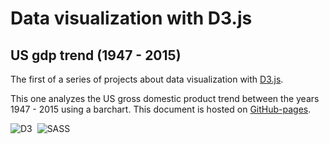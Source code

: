 # Data visualization with D3.js
## US gdp trend (1947 - 2015)

The first of a series of projects about data visualization with [D3.js](https://d3js.org/).

This one analyzes the US gross domestic product trend between the years 1947 - 2015 using a barchart.
This document is hosted on [GitHub-pages](https://marcocosta1618.github.io/D3-barchart/).

![D3](https://img.shields.io/badge/D3.js-fff.svg?&logo=d3.js&logoColor=f5854b)&nbsp;
![SASS](https://img.shields.io/badge/SASS-cc6699.svg?&logo=sass&logoColor=white)&nbsp;
